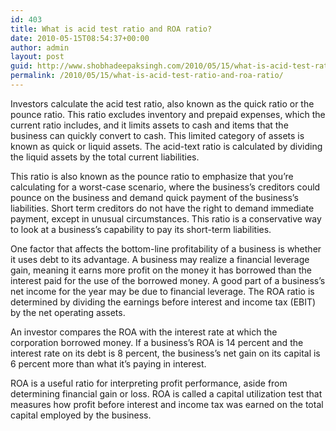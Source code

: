 ```yaml
---
id: 403
title: What is acid test ratio and ROA ratio?
date: 2010-05-15T08:54:37+00:00
author: admin
layout: post
guid: http://www.shobhadeepaksingh.com/2010/05/15/what-is-acid-test-ratio-and-roa-ratio/
permalink: /2010/05/15/what-is-acid-test-ratio-and-roa-ratio/
---
```

Investors calculate the acid test ratio, also known as the quick ratio or the pounce ratio. This ratio excludes inventory and prepaid expenses, which the current ratio includes, and it limits assets to cash and items that the business can quickly convert to cash. This limited category of assets is known as quick or liquid assets. The acid-text ratio is calculated by dividing the liquid assets by the total current liabilities. 

This ratio is also known as the pounce ratio to emphasize that you&#8217;re calculating for a worst-case scenario, where the business&#8217;s creditors could pounce on the business and demand quick payment of the business&#8217;s liabilities. Short term creditors do not have the right to demand immediate payment, except in unusual circumstances. This ratio is a conservative way to look at a business&#8217;s capability to pay its short-term liabilities.

One factor that affects the bottom-line profitability of a business is whether it uses debt to its advantage. A business may realize a financial leverage gain, meaning it earns more profit on the money it has borrowed than the interest paid for the use of the borrowed money. A good part of a business&#8217;s net income for the year may be due to financial leverage. The ROA ratio is determined by dividing the earnings before interest and income tax (EBIT) by the net operating assets. 

An investor compares the ROA with the interest rate at which the corporation borrowed money. If a business&#8217;s ROA is 14 percent and the interest rate on its debt is 8 percent, the business&#8217;s net gain on its capital is 6 percent more than what it&#8217;s paying in interest. 

ROA is a useful ratio for interpreting profit performance, aside from determining financial gain or loss. ROA is called a capital utilization test that measures how profit before interest and income tax was earned on the total capital employed by the business.